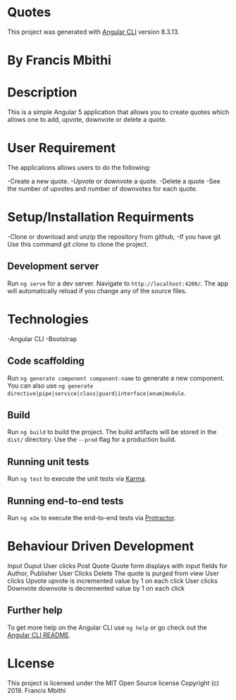 # Quotes

This project was generated with [Angular CLI](https://github.com/angular/angular-cli) version 8.3.13.

# By Francis Mbithi

# Description
This is a simple Angular 5 application that allows you to create quotes which allows one to add, upvote, downvote or delete a quote.

# User Requirement
The applications allows users to do the following:

-Create a new quote.
-Upvote or downvote a quote.
-Delete a quote
-See the number of upvotes and number of downvotes for each quote.

# Setup/Installation Requirments
-Clone or download and unzip the repository from github,
-If you have git Use this command *git clone*  to clone the project.

## Development server

Run `ng serve` for a dev server. Navigate to `http://localhost:4200/`. The app will automatically reload if you change any of the source files.

# Technologies
-Angular CLI
-Bootstrap

## Code scaffolding

Run `ng generate component component-name` to generate a new component. You can also use `ng generate directive|pipe|service|class|guard|interface|enum|module`.

## Build

Run `ng build` to build the project. The build artifacts will be stored in the `dist/` directory. Use the `--prod` flag for a production build.

## Running unit tests

Run `ng test` to execute the unit tests via [Karma](https://karma-runner.github.io).

## Running end-to-end tests

Run `ng e2e` to execute the end-to-end tests via [Protractor](http://www.protractortest.org/).

# Behaviour Driven Development
Input	                     Ouput
User clicks Post Quote	   Quote form displays with input fields for Author, Publisher
User Clicks Delete	   The quote is purged from view
User clicks Upvote	   upvote is incremented value by 1 on each click
User clicks Downvote	   downvote is decremented value by 1 on each click

## Further help

To get more help on the Angular CLI use `ng help` or go check out the [Angular CLI README](https://github.com/angular/angular-cli/blob/master/README.md).

# LIcense
This project is licensed under the MIT Open Source license Copyright (c) 2019. Francis Mbithi